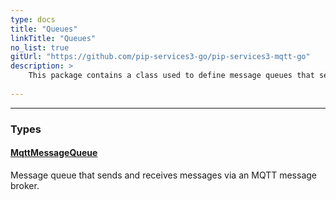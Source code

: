 ```yaml
---
type: docs
title: "Queues"
linkTitle: "Queues"
no_list: true
gitUrl: "https://github.com/pip-services3-go/pip-services3-mqtt-go"
description: >
    This package contains a class used to define message queues that send and receive messages via an MQTT message broker.
    
---
```

---

<div class="module-body"> 

### Types

#### [MqttMessageQueue](mqtt_message_queue)
Message queue that sends and receives messages via an MQTT message broker.

</div>
